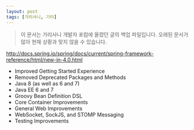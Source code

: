 ```yaml
---
layout: post
tags: [가리사니, 기타]
---
```


> 이 문서는 가리사니 개발자 포럼에 올렸던 글의 백업 파일입니다.
오래된 문서가 많아 현재 상황과 맞지 않을 수 있습니다.



http://docs.spring.io/spring/docs/current/spring-framework-reference/html/new-in-4.0.html

- Improved Getting Started Experience
- Removed Deprecated Packages and Methods
- Java 8 (as well as 6 and 7)
- Java EE 6 and 7
- Groovy Bean Definition DSL
- Core Container Improvements
- General Web Improvements
- WebSocket, SockJS, and STOMP Messaging
- Testing Improvements